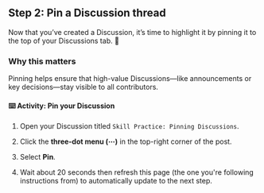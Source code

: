 ## Step 2: Pin a Discussion thread

Now that you’ve created a Discussion, it’s time to highlight it by pinning it to the top of your Discussions tab. 📌

### Why this matters

Pinning helps ensure that high-value Discussions—like announcements or key decisions—stay visible to all contributors.

#### ⌨️ Activity: Pin your Discussion

1. Open your Discussion titled `Skill Practice: Pinning Discussions`.

2. Click the **three-dot menu (⋯)** in the top-right corner of the post.

3. Select **Pin**.

4. Wait about 20 seconds then refresh this page (the one you're following instructions from) to automatically update to the next step.
